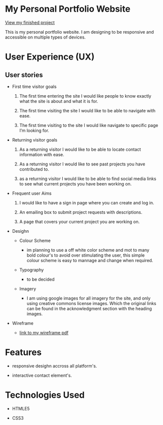 # My Personal Portfolio Website

[View my finished project](#)

This is my personal portfolio website. I am designing to be responsive and accessible on multiple types of devices.

# User Experience (UX)

## User stories

* First time visitor goals

    1. The first time entering the site I would like people to know exactly what the site is about and what it is for.

    2. The first time visiting the site I would like to be able to navigate with ease.

    3. The first time visiting to  the site I would like navigate to specific page I’m looking for.

* Returning visitor goals

    1.	As a returning visitor I would like to be able to locate contact information with ease.

    2.	As a returning visitor I would like to see past projects you have contributed to.
    
    3.	as a returning visitor I would like to be able to find social media links to see what current projects you have been working on.


* Frequent user Aims

    1. I would like to have a sign in page where you can create and log in.
    
    2. An emailing box to submit project requests with descriptions.
    
    3. A page that covers your current project you are working on.

* Desighn

    * Colour Scheme
        
        * im planning to use a off white color scheme and mot to many bold colour's to avoid over stimulating the user, this simple colour scheme is easy to mannage and change when required.
    
    * Typography

        * to be decided 

    
    * Imagery 

        * I am using google images for all imagery for the site, and only using creative commons license images. Which the original links can be found in the acknowledgment section with the heading images.

* Wireframe

    * [link to my wireframe pdf](wireframe.pdf)

# Features

* responsive desighn accross all platform's.

* interactive contact element's.

# Technologies Used 

* HTMLE5

* CSS3
